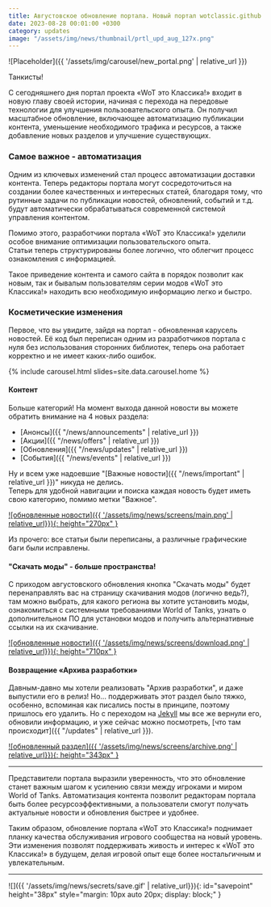 ```yaml
---
title: Августовское обновление портала. Новый портал wotclassic.github.io запущен!
date: 2023-08-28 00:01:00 +0300
category: updates
image: "/assets/img/news/thumbnail/prtl_upd_aug_127x.png"
---
```

<p style="display: none">Огромное количество изменений, как внутренних, так и внешних. В общем, нам есть что показать и рассказать.</p>

![Placeholder]({{ '/assets/img/carousel/new_portal.png' | relative_url }})

Танкисты!

С сегодняшнего дня портал проекта «WoT это Классика!» входит в новую главу своей истории, начиная с перехода на передовые технологии для улучшения пользовательского опыта. Он получил масштабное обновление, включающее автоматизацию публикации контента, уменьшение необходимого трафика и ресурсов, а также добавление новых разделов и улучшение существующих.

### Самое важное - автоматизация

Одним из ключевых изменений стал процесс автоматизации доставки контента. Теперь редакторы портала могут сосредоточиться на создании более качественных и интересных статей, благодаря тому, что рутинные задачи по публикации новостей, обновлений, событий и т.д. будут автоматически обрабатываться современной системой управления контентом.

Помимо этого, разработчики портала «WoT это Классика!» уделили особое внимание оптимизации пользовательского опыта.  
Статьи теперь структурированы более логично, что облегчит процесс ознакомления с информацией.


Такое приведение контента и самого сайта в порядок позволит как новым, так и бывалым пользователям серии модов «WoT это Классика!» находить всю необходимую информацию легко и быстро.

### Косметические изменения

Первое, что вы увидите, зайдя на портал - обновленная карусель новостей. Её код был переписан одним из разработчиков портала с нуля без использования сторонних библиотек, теперь она работает корректно и не имеет каких-либо ошибок.

{% include carousel.html slides=site.data.carousel.home %}

#### Контент

Больше категорий! На момент выхода данной новости вы можете обратить внимание на 4 новых раздела:
- [Анонсы]({{ "/news/announcements" | relative_url }})
- [Акции]({{ "/news/offers" | relative_url }})
- [Обновления]({{ "/news/updates" | relative_url }})
- [События]({{ "/news/events" | relative_url }})

Ну и всем уже надоевшие "[Важные новости]({{ "/news/important" | relative_url }})" никуда не делись.  
Теперь для удобной навигации и поиска каждая новость будет иметь свою категорию, помимо метки "Важное".

[![обновленные новости]({{ '/assets/img/news/screens/main.png' | relative_url}}){: height="270px" }](/assets/img/news/screens/main.png)

Из прочего: все статьи были переписаны, а различные графические баги были исправлены.

#### "Скачать моды" - больше пространства!

С приходом августовского обновления кнопка "Скачать моды" будет перенаправлять вас на страницу скачивания модов (логично ведь?), там можно выбрать, для какого региона вы хотите установить моды, ознакомиться с системными требованиями World of Tanks, узнать о дополнительном ПО для установки модов и получить альтернативные ссылки на их скачивание.

[![обновленные новости]({{ '/assets/img/news/screens/download.png' | relative_url}}){: height="710px" }](/assets/img/news/screens/download.png)

#### Возвращение «Архива разработки»

Давным-давно мы хотели реализовать "Архив разработки", и даже выпустили его в релиз! Но... поддерживать этот раздел было тяжко, особенно, вспоминая как писались посты в принципе, поэтому пришлось его удалить. Но с переходом на [Jekyll](https://jekyllrb.com/) мы все же вернули его, обновили информацию, и уже сейчас можно посмотреть, [что там происходит]({{ "/updates" | relative_url }}).

[![обновленный раздел]({{ '/assets/img/news/screens/archive.png' | relative_url}}){: height="343px" }](/assets/img/news/screens/archive.png)

---

Представители портала выразили уверенность, что это обновление станет важным шагом к усилению связи между игроками и миром World of Tanks. Автоматизация контента позволит редакторам портала быть более ресурсоэффективными, а пользователи смогут получать актуальные новости и обновления быстрее и удобнее.

Таким образом, обновление портала «WoT это Классика!» поднимает планку качества обслуживания игрового сообщества на новый уровень. Эти изменения позволят поддерживать живость и интерес к «WoT это Классика!» в будущем, делая игровой опыт еще более ностальгичным и увлекательным.

---

![]({{ '/assets/img/news/secrets/save.gif' | relative_url}}){: id="savepoint" height="38px" style="margin: 10px auto 20px; display: block;" }
<script>
    var sp = document.getElementById("savepoint");
    var audio = new Audio("/assets/snd/save.ogg");
    audio.volume = 0.2;
    var is_playing = false;
    sp.addEventListener("mouseenter", function() {
        if (is_playing) return;
        audio.play();
        is_playing = true;
        audio.addEventListener("ended", function() {
            is_playing = false;
        })
    })
</script>